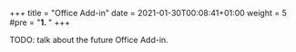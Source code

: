 +++
title = "Office Add-in"
date = 2021-01-30T00:08:41+01:00
weight = 5
#pre = "<b>1. </b>"
+++

TODO: talk about the future Office Add-in.
